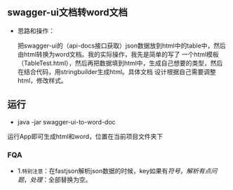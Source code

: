 ## swagger-ui文档转word文档
- 思路和操作：

    把swagger-ui的（api-docs接口获取）json数据放到html中的table中，然后由html转换为word文档。我的实际操作，我先是简单的写了
一个html模板（TableTest.html），然后再把数据填到html中，生成自己想要的类型，然后在结合代码，用stringbuilder生成html。具体文档
设计根据自己需要调整html，修改样式。

## 运行
- java -jar swagger-ui-to-word-doc

运行App即可生成html和word，位置在当前项目文件夹下

### FQA
- 1.`特别注意`：在fastjson解析json数据的时候，key如果有$符号，解析有点问题，处理：$全部替换为空。 